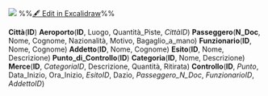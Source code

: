 ![](Societ%C3%A0%20Aeroportuale%202024-05-23%2016.37.22.excalidraw.svg)
%%[🖋 Edit in Excalidraw](Societ%C3%A0%20Aeroportuale%202024-05-23%2016.37.22.excalidraw.md)%%


**Città**(**ID**)
**Aeroporto**(**ID**, Luogo, Quantità_Piste, *CittàID*)
**Passeggero**(**N_Doc**, Nome, Cognome, Nazionalità, Motivo, Bagaglio_a_mano)
**Funzionario**(**ID**, Nome, Cognome)
**Addetto**(**ID**, Nome, Cognome)
**Esito**(**ID**, Nome, Descrizione)
**Punto_di_Controllo**(**ID**)
**Categoria**(**ID**, Nome, Descrizione)
**Merce**(**ID**, *CategoriaID*, Descrizione, Quantità, Ritirata)
**Controllo**(**ID**, *Punto*, Data_Inizio, Ora_Inizio, *EsitoID*, Dazio, *Passeggero_N_Doc*, *FunzionarioID*, *AddettoID*)


